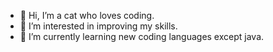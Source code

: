 - 👋 Hi, I’m a cat who loves coding.
- 👀 I’m interested in improving my skills.
- 🌱 I’m currently learning new coding languages except java.

<!---
Gatto-Programmatore/Gatto-Programmatore is a ✨ special ✨ repository because its `README.md` (this file) appears on your GitHub profile.
You can click the Preview link to take a look at your changes.
--->
